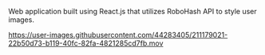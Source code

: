Web application built using React.js that utilizes RoboHash API to style user images.




https://user-images.githubusercontent.com/44283405/211179021-22b50d73-b119-40fc-82fa-4821285cd7fb.mov



